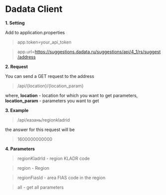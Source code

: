 # Dadata Client

**1. Setting**

 Add to application.properties
 
 > app.token=your_api_token
 
 > app.url=https://suggestions.dadata.ru/suggestions/api/4_1/rs/suggest/address

**2. Request**

  You can send a GET request to the address
  
  > /api/{location}/{location_param}
  
  where, **location** - location for which you want to get parameters, **location_param** - parameters you want to get  
  
  **3. Example**
  
  > /api/казань/regionkladrid
  
  the answer for this request will be
  
  > 1600000000000
  
  **4. Parameters**
  
  > regionKladrId - region KLADR code
  
  > region - Region
  
  > regionFiasId - area FIAS code in the region
  
  > all - get all parameters 
  
